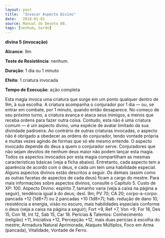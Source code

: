 ```yaml
---
layout: post
title:  "Invocar Aspecto Divino"
date:   2018-01-01
source: Manual do Devoto 86.
tags: [nenhum, bardo]
---
```


**divina 5 (invocação)**

**Alcance**: 9m

**Teste de Resistência**: nenhum.

**Duração**: 1 dia ou 1 minuto

**Efeito**: 1 criatura invocada

**Tempo de Execução**: ação completa

Esta magia invoca uma criatura que surge em um ponto qualquer dentro de 9m, à sua escolha. A criatura acompanha o conjurador por 1 dia — ou, se entrar em combate, por 1 minuto, quando então desaparece.
No começo de seu próximo turno, a criatura avança e ataca seus inimigos, a menos que receba ordens para fazer outra coisa. Contudo, esta não é uma criatura comum — é um aspecto divino, uma espécie de avatar limitado da sua divindade padroeira. Ao contrário de outras criaturas invocadas, o aspecto não é obrigado a obedecer as ordens do conjurador, tendo vontade própria e muitas vezes agindo de formas que só ele mesmo entende.
O aspecto invocado depende do deus a quem o conjurador serve. Conjuradores que não sejam devotos de nenhum deus maior não podem lançar esta magia.
Todos os aspectos invocados por esta magia compartilham as mesmas características básicas (veja a ficha abaixo). Entretanto, cada aspecto tem a aparência de acordo com o deus, e cada um tem uma habilidade especial.
Alguns aspectos divinos estão descritos a seguir. Os demais (assim como as outras facetas de aspectos de cada deus) ficam a cargo do mestre. Para mais informações sobre aspectos divinos, consulte o Capítulo 5.
Custo de XP: 100.
Aspecto Divino: espírito 7, tamanho varia (veja a caixa na página a seguir), tendência igual à do deus; desl.
9m; PV 70; CA 20; corpo-a-corpo:
pancada +12 (1d8+7) ou 2 pancadas +10 (1d8+7); hab. redução de dano 10, resistência a energia, visão no escuro, mais habilidades especiais conforme o deus (veja a caixa na página a seguir); Fort +9, Ref +7, Von +9; For 18, Des 15, Con 18, Int 12, Sab 15, Car 18.
Perícias & Talentos: Conhecimento (religião) +11, Iniciativa +12, Percepção +12, mais duas perícias à escolha do mestre; Armadura Natural Aprimorada, Ataques Múltiplos, Foco em Arma (pancada), Vitalidade, Vontade de Ferro.
